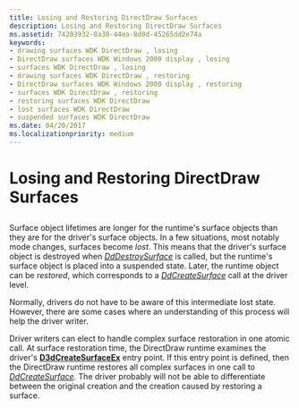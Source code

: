 ```yaml
---
title: Losing and Restoring DirectDraw Surfaces
description: Losing and Restoring DirectDraw Surfaces
ms.assetid: 74203932-8a30-44ea-8d0d-45265dd2e74a
keywords:
- drawing surfaces WDK DirectDraw , losing
- DirectDraw surfaces WDK Windows 2000 display , losing
- surfaces WDK DirectDraw , losing
- drawing surfaces WDK DirectDraw , restoring
- DirectDraw surfaces WDK Windows 2000 display , restoring
- surfaces WDK DirectDraw , restoring
- restoring surfaces WDK DirectDraw
- lost surfaces WDK DirectDraw
- suspended surfaces WDK DirectDraw
ms.date: 04/20/2017
ms.localizationpriority: medium
---
```


# Losing and Restoring DirectDraw Surfaces


## <span id="ddk_losing_and_restoring_directdraw_surfaces_gg"></span><span id="DDK_LOSING_AND_RESTORING_DIRECTDRAW_SURFACES_GG"></span>


Surface object lifetimes are longer for the runtime's surface objects than they are for the driver's surface objects. In a few situations, most notably mode changes, surfaces become *lost*. This means that the driver's surface object is destroyed when [*DdDestroySurface*](https://docs.microsoft.com/windows/desktop/api/ddrawint/nc-ddrawint-pdd_surfcb_destroysurface) is called, but the runtime's surface object is placed into a suspended state. Later, the runtime object can be *restored*, which corresponds to a [*DdCreateSurface*](https://docs.microsoft.com/previous-versions/windows/hardware/drivers/ff549263(v=vs.85)) call at the driver level.

Normally, drivers do not have to be aware of this intermediate lost state. However, there are some cases where an understanding of this process will help the driver writer.

Driver writers can elect to handle complex surface restoration in one atomic call. At surface restoration time, the DirectDraw runtime examines the driver's [**D3dCreateSurfaceEx**](https://docs.microsoft.com/windows/desktop/api/ddrawint/nc-ddrawint-pdd_createsurfaceex) entry point. If this entry point is defined, then the DirectDraw runtime restores all complex surfaces in one call to [*DdCreateSurface*](https://docs.microsoft.com/previous-versions/windows/hardware/drivers/ff549263(v=vs.85)). The driver probably will not be able to differentiate between the original creation and the creation caused by restoring a surface.

 

 





